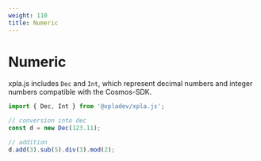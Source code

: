 ```yaml
---
weight: 110
title: Numeric
---
```


# Numeric

xpla.js includes `Dec` and `Int`, which represent decimal numbers and integer numbers compatible with the Cosmos-SDK. 

```ts
import { Dec, Int } from '@xpladev/xpla.js';

// conversion into dec
const d = new Dec(123.11);

// addition
d.add(3).sub(5).div(3).mod(2);
